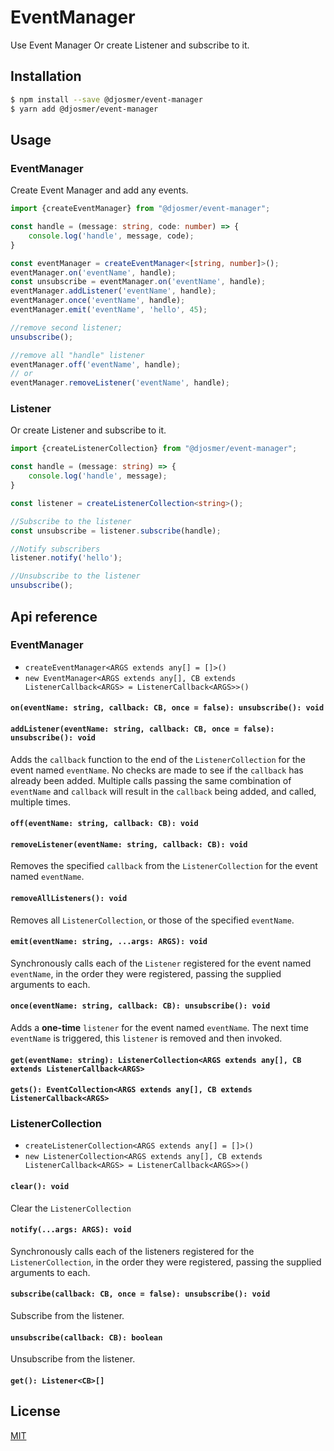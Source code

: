# EventManager
Use Event Manager Or create Listener and subscribe to it.

## Installation

```bash
$ npm install --save @djosmer/event-manager
$ yarn add @djosmer/event-manager
```

## Usage

### EventManager
Create Event Manager and add any events.

```ts
import {createEventManager} from "@djosmer/event-manager";

const handle = (message: string, code: number) => {
    console.log('handle', message, code);
}

const eventManager = createEventManager<[string, number]>();
eventManager.on('eventName', handle);
const unsubscribe = eventManager.on('eventName', handle);
eventManager.addListener('eventName', handle);
eventManager.once('eventName', handle);
eventManager.emit('eventName', 'hello', 45);

//remove second listener;
unsubscribe();

//remove all "handle" listener
eventManager.off('eventName', handle);
// or
eventManager.removeListener('eventName', handle);
```

### Listener
Or create Listener and subscribe to it.

```ts
import {createListenerCollection} from "@djosmer/event-manager";

const handle = (message: string) => {
    console.log('handle', message);
}

const listener = createListenerCollection<string>();

//Subscribe to the listener
const unsubscribe = listener.subscribe(handle);

//Notify subscribers
listener.notify('hello');

//Unsubscribe to the listener
unsubscribe();
```

## Api reference

### EventManager
- `createEventManager<ARGS extends any[] = []>()`
- `new EventManager<ARGS extends any[], CB extends ListenerCallback<ARGS> = ListenerCallback<ARGS>>()`

#### `on(eventName: string, callback: CB, once = false): unsubscribe(): void`
#### `addListener(eventName: string, callback: CB, once = false): unsubscribe(): void`
Adds the `callback` function to the end of the `ListenerCollection` for the event named `eventName`. 
No checks are made to see if the `callback` has already been added. 
Multiple calls passing the same combination of `eventName` and `callback` will result in the `callback` being added, 
and called, multiple times.

#### `off(eventName: string, callback: CB): void`
#### `removeListener(eventName: string, callback: CB): void`
Removes the specified `callback` from the `ListenerCollection` for the event named `eventName`.

#### `removeAllListeners(): void`
Removes all `ListenerCollection`, or those of the specified `eventName`.

#### `emit(eventName: string, ...args: ARGS): void`
Synchronously calls each of the `Listener` registered for the event named `eventName`, 
in the order they were registered, passing the supplied arguments to each.

#### `once(eventName: string, callback: CB): unsubscribe(): void`
Adds a **one-time** `listener` for the event named `eventName`. The next time `eventName` is triggered, this `listener` is removed and then invoked.

#### `get(eventName: string): ListenerCollection<ARGS extends any[], CB extends ListenerCallback<ARGS>`
#### `gets(): EventCollection<ARGS extends any[], CB extends ListenerCallback<ARGS>`

### ListenerCollection
- `createListenerCollection<ARGS extends any[] = []>()`
- `new ListenerCollection<ARGS extends any[], CB extends ListenerCallback<ARGS> = ListenerCallback<ARGS>>()`

#### `clear(): void`
Clear the `ListenerCollection`

#### `notify(...args: ARGS): void`
Synchronously calls each of the listeners registered for the `ListenerCollection`,
in the order they were registered, passing the supplied arguments to each.

#### `subscribe(callback: CB, once = false): unsubscribe(): void`
Subscribe from the listener.

#### `unsubscribe(callback: CB): boolean`
Unsubscribe from the listener.

#### `get(): Listener<CB>[]`

## License

[MIT](LICENSE)
